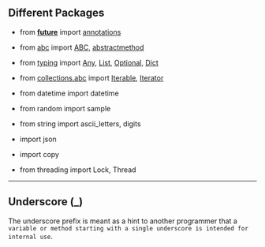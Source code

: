 ## Different Packages

* from [__future__](https://docs.python.org/3/library/__future__.html?highlight=future#module-__future__) import [annotations]()

* from [abc](https://docs.python.org/3.13/library/collections.abc.html) import [ABC](https://docs.python.org/3/library/abc.html?highlight=abc#abc.ABC), [abstractmethod](https://docs.python.org/3/library/abc.html?highlight=abstractmethod#abc.abstractmethod)

* from [typing](https://docs.python.org/3/library/typing.html?highlight=typing#module-typing) import [Any](https://docs.python.org/3/library/typing.html?highlight=any#typing.Any), [List](https://docs.python.org/3/library/typing.html?highlight=typing%20list#typing.List), [Optional](https://docs.python.org/3/library/typing.html?highlight=typing%20optional#typing.Optional), [Dict](https://docs.python.org/3/library/typing.html?highlight=dict#typing.Dict)

* from [collections.abc](https://docs.python.org/3.13/library/collections.abc.html) import [Iterable](https://docs.python.org/3/library/collections.abc.html?highlight=iterable#collections.abc.Iterable), [Iterator](https://docs.python.org/3/library/collections.abc.html?highlight=iterator#collections.abc.Iterator)

* from datetime import datetime
* from random import sample
* from string import ascii_letters, digits
* import json
* import copy
* from threading import Lock, Thread

***

## Underscore (_)

The underscore prefix is meant as a hint to another programmer that a `variable or method starting with a single underscore is intended for internal use`.
